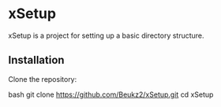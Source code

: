 # xSetup

xSetup is a project for setting up a basic directory structure.

## Installation

Clone the repository:

bash
git clone https://github.com/Beukz2/xSetup.git
cd xSetup
